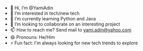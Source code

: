 - 👋 Hi, I’m @YamiAdin
- 👀 I’m interested in tech/new tech
- 🌱 I’m currently learning Python and Java
- 💞️ I’m looking to collaborate on an interesting project
- 📫 How to reach me? Send mail to yami.adin@yahoo.com
- 😄 Pronouns: He/Him
- ⚡ Fun fact: I'm always looking for new tech trends to explore

<!---
YamiAdin/YamiAdin is a ✨ special ✨ repository because its `README.md` (this file) appears on your GitHub profile.
You can click the Preview link to take a look at your changes.
--->
